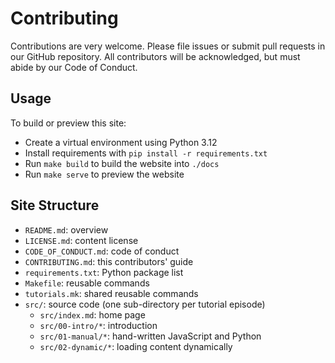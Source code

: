 # Contributing

Contributions are very welcome.  Please file issues or submit pull
requests in our GitHub repository.  All contributors will be
acknowledged, but must abide by our Code of Conduct.

## Usage

To build or preview this site:
-   Create a virtual environment using Python 3.12
-   Install requirements with `pip install -r requirements.txt`
-   Run `make build` to build the website into `./docs`
-   Run `make serve` to preview the website

## Site Structure

-   `README.md`: overview
-   `LICENSE.md`: content license
-   `CODE_OF_CONDUCT.md`: code of conduct
-   `CONTRIBUTING.md`: this contributors' guide
-   `requirements.txt`: Python package list
-   `Makefile`: reusable commands
-   `tutorials.mk`: shared reusable commands
-   `src/`: source code (one sub-directory per tutorial episode)
    -   `src/index.md`: home page
    -   `src/00-intro/*`: introduction
    -   `src/01-manual/*`: hand-written JavaScript and Python
    -   `src/02-dynamic/*`: loading content dynamically
